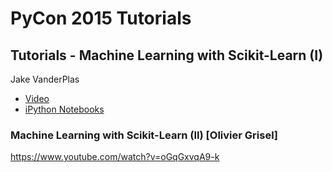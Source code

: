 
# PyCon 2015 Tutorials

## Tutorials - Machine Learning with Scikit-Learn (I)

Jake VanderPlas

* [Video](https://www.youtube.com/watch?v=L7R4HUQ-eQ0)
* [iPython Notebooks](https://github.com/jakevdp/sklearn_pycon2015)

### Machine Learning with Scikit-Learn (II) [Olivier Grisel]

https://www.youtube.com/watch?v=oGqGxvqA9-k
